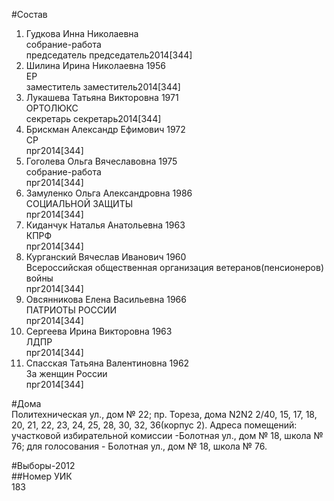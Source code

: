 #Состав  
1. Гудкова Инна Николаевна  
    собрание-работа  
    председатель председатель2014[344]  
2. Шилина Ирина Николаевна 1956  
    ЕР  
    заместитель заместитель2014[344]  
3. Лукашева Татьяна Викторовна 1971  
    ОРТОЛЮКС  
    секретарь секретарь2014[344]  
4. Брискман Александр Ефимович 1972  
    СР  
    прг2014[344]  
5. Гоголева Ольга Вячеславовна 1975  
    собрание-работа  
    прг2014[344]  
6. Замуленко Ольга Александровна 1986  
    СОЦИАЛЬНОЙ ЗАЩИТЫ  
    прг2014[344]  
7. Киданчук Наталья Анатольевна 1963  
    КПРФ  
    прг2014[344]  
8. Курганский Вячеслав Иванович 1960  
    Всероссийская общественная организация ветеранов(пенсионеров) войны  
    прг2014[344]  
9. Овсянникова Елена Васильевна 1966  
    ПАТРИОТЫ РОССИИ  
    прг2014[344]  
10. Сергеева Ирина Викторовна 1963  
    ЛДПР  
    прг2014[344]  
11. Спасская Татьяна Валентиновна 1962  
    За женщин России  
    прг2014[344]  
  
#Дома  
Политехническая ул., дом № 22; пр. Тореза, дома N2N2 2/40, 15, 17, 18, 20, 21, 22, 23, 24, 25, 28, 30, 32, 36(корпус 2). Адреса помещений: участковой избирательной комиссии -Болотная ул., дом № 18, школа № 76; для голосования - Болотная ул., дом № 18, школа № 76.  
  
#Выборы-2012  
##Номер УИК  
183  
